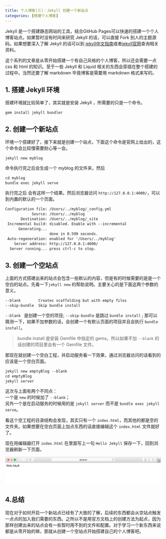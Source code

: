 ```yaml
---
title: 个人博客(三)：Jekyll 创建一个新站点
categories: [搭建个人博客]
---
```

Jekyll 是一个搭建静态网站的工具，结合GitHub Pages可以快速的搭建一个个人博客站点。如果暂时没有时间来研究 Jekyll 的话，可以直接 Fork 别人的主题源码。如果想要深入了解 Jekyll 的话可以到 [jekyll中文指南](http://jekyll.com.cn/docs/quickstart/)或者[jekyll官网](https://jekyllrb.com)查询相关资料。

这个系列的文章是从零开始搭建一个有自己风格的个人博客，所以还会需要一点 css 和 html 的知识。至于一些 Jekyll 和 Liquid 相关的东西会穿插在整个搭建的过程中。当然还要了解 markdown 毕竟博客是需要用 markdown 格式来写的。

## 1. 搭建 Jekyll 环境
搭建环境就比较简单了，其实就是安装 Jekyll ，所需要的只是一个命令。

```shell
gem install jekyll bundler

```

## 2. 创建一个新站点
环境一个搭建好了，接下来就是创建一个站点，下面这个命令是官网上给出的，这个命令会比较慢需要耐心等一会。

```shell
jekyll new myblog

```

命令执行完之后会生成一个 myblog 的文件夹，然后

```shell
cd myblog
bundle exec jekyll serve

```

执行完之后 会有这样一个结果。然后浏览器访问 `http://127.0.0.1:4000/`，可以到内置的默认的一个页面。

```shell
Configuration file: /Users/../myblog/_config.yml
            Source: /Users/../myblog
       Destination: /Users/../myblog/_site
 Incremental build: disabled. Enable with --incremental
      Generating...
                    done in 0.599 seconds.
 Auto-regeneration: enabled for '/Users/../myblog'
    Server address: http://127.0.0.1:4000/
  Server running... press ctrl-c to stop.
```

## 3. 创建一个空站点
上面的方式搭建出来的站点会包含一些默认的内容，但是有的时候需要的是是一个空白的站点。先看一下`jekyll new` 的帮助说明。主要关心的是下面这两个参数的意义。

```shell
--blank        Creates scaffolding but with empty files
--skip-bundle  Skip bundle install
```

`--blank ` 是创建一个空的项目; `--skip-bundle` 是跳过 `bundle install` ; 那可以猜测一下，如果不加参数的话，会创建一个有默认页面的项目并且会执行 `bundle install`。

> bundle install 是安装 Gemfile 中指定的 gems。所以如果不加 `--blank` 的话创建的项目里会有一个 Gemfile 文件。

那现在就创建一个空白工程，并启动服务看一下效果，通过浏览器访问的话看到的应该是一个空白页面。

```shell
jekyll new emptyBlog --blank
cd emptyBlog
jekyll server
```

这次与上面有两个不同点：  
一个是 `new` 的时候加了 `--blank`；  
另外一个是在启动服务的时候用的是 `jekyll server` 而不是 `bundle exec jekyll serve`。

看这个空工程的目录结构会发现，其实只有一个 `index.html`，而其他的都是空的文件夹。如果想要在空白页面上加点东西的话直接编辑这个 `index.html` 文件就好了。

现在用编辑器打开 `index.html` 在里面写上一句 `Hello Jekyll` 保存一下，回到浏览器刷新一下页面。

![](https://raw.githubusercontent.com/DullDevil/pics/master/jekyll/jekyll-1.png)

## 4.总结
现在对于如何开启一个新站点已经有了大致的了解，后续的东西都会从空站点触发一点点的加入我们需要的东西。之所以不是用官方文档上的创建方法为起点，因为那样创建出来的站点会有一些暂时用不到的文件和配置。对于学习一个新东西来说都是从零开始的嘛，那就从创建一个空站点开始搭建自己的个人博客吧。
